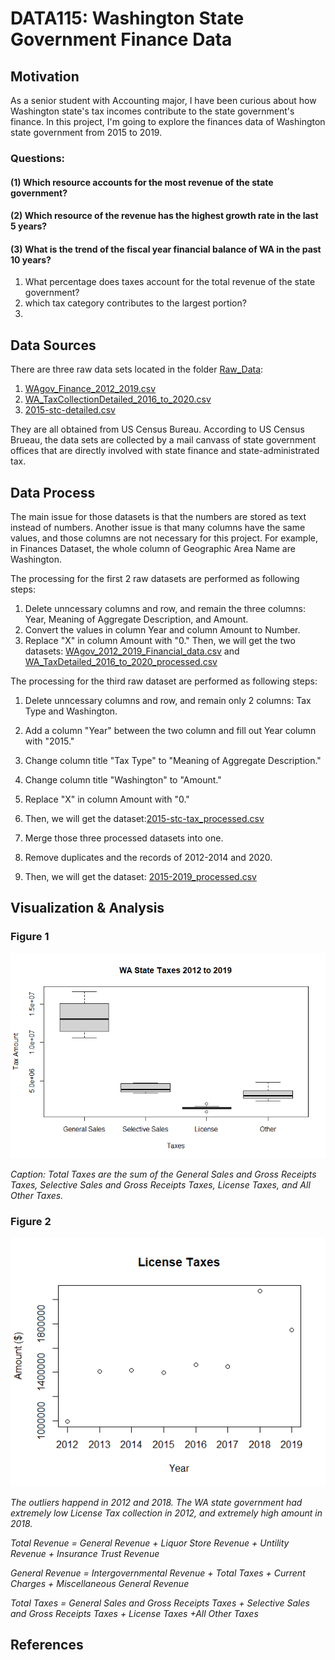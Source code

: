 # DATA115: Washington State Government Finance Data
## Motivation
As a senior student with Accounting major, I have been curious about how Washington state's tax incomes contribute to the state government's finance. In this project, I'm going to explore the finances data of Washington state government from 2015 to 2019.   
### Questions:
#### (1) Which resource accounts for the most revenue of the state government?
#### (2) Which resource of the revenue has the highest growth rate in the last 5 years?
#### (3) What is the trend of the fiscal year financial balance of WA in the past 10 years? 
1. What percentage does taxes account for the total revenue of the state government?
2. which tax category contributes to the largest portion?
3. 
## Data Sources
There are three raw data sets located in the folder [Raw_Data](https://github.com/yjysquid/DATA115/tree/main/Raw_Data):
1. [WAgov_Finance_2012_2019.csv](Raw_Data/WAgov_Finance_2012_2019.csv)
2. [WA_TaxCollectionDetailed_2016_to_2020.csv](Raw_Data/WA_TaxCollectionsDetailed_2016_to_2020.csv) 
3. [2015-stc-detailed.csv](Raw_Data/2015-stc-detailed.csv)

They are all obtained from US Census Bureau.
According to US Census Brueau, the data sets are collected by a mail canvass of state government offices that are directly involved with state finance and state-administrated tax.
## Data Process
The main issue for those datasets is that the numbers are stored as text instead of numbers. 
Another issue is that many columns have the same values, and those columns are not necessary for this project. For example, in Finances Dataset, the whole column of Geographic Area Name are Washington.

The processing for the first 2 raw datasets are performed as following steps:
1. Delete unncessary columns and row, and remain the three columns: Year, Meaning of Aggregate Description, and Amount.
2. Convert the values in column Year and column Amount to Number.
3. Replace "X" in column Amount with "0."
Then, we will get the two datasets:
[WAgov_2012_2019_Financial_data.csv](Processed_Data/WAgov_2012_2019_Financial_data.csv) and
[WA_TaxDetailed_2016_to_2020_processed.csv](Processed_Data/WA_TaxDetailed_2016_to_2020_processed.csv)

The processing for the third raw dataset are performed as following steps:
1. Delete unncessary columns and row, and remain only 2 columns: Tax Type and Washington.
2. Add a column "Year" between the two column and fill out Year column with "2015."
3. Change column title "Tax Type" to "Meaning of Aggregate Description."
4. Change column title "Washington" to "Amount."
5. Replace "X" in column Amount with "0."
6. Then, we will get the dataset:[2015-stc-tax_processed.csv](Processed_Data/2015-stc-tax_processed.csv) 

1. Merge those three processed datasets into one.
2. Remove duplicates and the records of 2012-2014 and 2020.
3. Then, we will get the dataset: [2015-2019_processed.csv](Processed_Data/2015-2019_processed.csv)
## Visualization & Analysis

### Figure 1

<img src="WA_tax.png">

*Caption: Total Taxes are the sum of the General Sales and Gross Receipts Taxes, Selective Sales and Gross Receipts Taxes, License Taxes, and All Other Taxes.*

### Figure 2

![Scatterplot of WA State's License Taxes from 2012 to2019](lic_tax.png)

*The outliers happend in 2012 and 2018. The WA state government had extremely low License Tax collection in 2012, and extremely high amount in 2018.*


*Total Revenue = General Revenue + Liquor Store Revenue + Untility Revenue + Insurance Trust Revenue*

*General Revenue = Intergovernmental Revenue + Total Taxes + Current Charges + Miscellaneous General Revenue*

*Total Taxes = General Sales and Gross Receipts Taxes + Selective Sales and Gross Receipts Taxes + License Taxes +All Other Taxes*

## References

